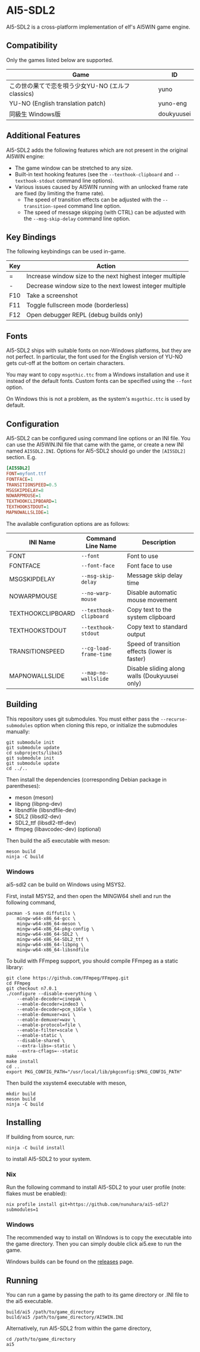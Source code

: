 AI5-SDL2
========

AI5-SDL2 is a cross-platform implementation of elf's AI5WIN game engine.

Compatibility
-------------

Only the games listed below are supported.

| Game                                             | ID         |
| ------------------------------------------------ | ---------- |
| この世の果てで恋を唄う少女YU-NO (エルフclassics) | yuno       |
| YU-NO (English translation patch)                | yuno-eng   |
| 同級生 Windows版                                 | doukyuusei |

Additional Features
-------------------

AI5-SDL2 adds the following features which are not present in the original
AI5WIN engine:

* The game window can be stretched to any size.
* Built-in text hooking features (see the `--texthook-clipboard` and
  `--texthook-stdout` command line options).
* Various issues caused by AI5WIN running with an unlocked frame rate are
  fixed (by limiting the frame rate).
  * The speed of transition effects can be adjusted with the
    `--transition-speed` command line option.
  * The speed of message skipping (with CTRL) can be adjusted with the
    `--msg-skip-delay` command line option.

Key Bindings
------------

The following keybindings can be used in-game.

| Key | Action                                                    |
| --- | --------------------------------------------------------- |
| =   | Increase window size to the next highest integer multiple |
| -   | Decrease window size to the next lowest integer multiple  |
| F10 | Take a screenshot                                         |
| F11 | Toggle fullscreen mode (borderless)                       |
| F12 | Open debugger REPL (debug builds only)                    |

Fonts
-----

AI5-SDL2 ships with suitable fonts on non-Windows platforms, but they are not
perfect. In particular, the font used for the English version of YU-NO gets
cut-off at the bottom on certain characters.

You may want to copy `msgothic.ttc` from a Windows installation and use it
instead of the default fonts. Custom fonts can be specified using the `--font`
option.

On Windows this is not a problem, as the system's `msgothic.ttc` is used by
default.

Configuration
-------------

AI5-SDL2 can be configured using command line options or an INI file.
You can use the AI5WIN.INI file that came with the game, or create a new INI
named `AI5SDL2.INI`. Options for AI5-SDL2 should go under the `[AI5SDL2]`
section. E.g.

```ini
[AI5SDL2]
FONT=myfont.ttf
FONTFACE=1
TRANSITIONSPEED=0.5
MSGSKIPDELAY=8
NOWARPMOUSE=1
TEXTHOOKCLIPBOARD=1
TEXTHOOKSTDOUT=1
MAPNOWALLSLIDE=1
```

The available configuration options are as follows:

| INI Name          | Command Line Name      | Description                                   |
| ----------------- | ---------------------- | --------------------------------------------- |
| FONT              | `--font`               | Font to use                                   |
| FONTFACE          | `--font-face`          | Font face to use                              |
| MSGSKIPDELAY      | `--msg-skip-delay`     | Message skip delay time                       |
| NOWARPMOUSE       | `--no-warp-mouse`      | Disable automatic mouse movement              |
| TEXTHOOKCLIPBOARD | `--texthook-clipboard` | Copy text to the system clipboard             |
| TEXTHOOKSTDOUT    | `--texthook-stdout`    | Copy text to standard output                  |
| TRANSITIONSPEED   | `--cg-load-frame-time` | Speed of transition effects (lower is faster) |
| MAPNOWALLSLIDE    | `--map-no-wallslide`   | Disable sliding along walls (Doukyuusei only) |

Building
--------

This repository uses git submodules. You must either pass the
`--recurse-submodules` option when cloning this repo, or initialize the
submodules manually:

    git submodule init
    git submodule update
    cd subprojects/libai5
    git submodule init
    git submodule update
    cd ../..

Then install the dependencies (corresponding Debian package in parentheses):

* meson (meson)
* libpng (libpng-dev)
* libsndfile (libsndfile-dev)
* SDL2 (libsdl2-dev)
* SDL2\_ttf (libsdl2-ttf-dev)
* ffmpeg (libavcodec-dev) (optional)

Then build the ai5 executable with meson:

    meson build
    ninja -C build

### Windows

ai5-sdl2 can be build on Windows using MSYS2.

First, install MSYS2, and then open the MINGW64 shell and run the following command,

    pacman -S nasm diffutils \
        mingw-w64-x86_64-gcc \
        mingw-w64-x86_64-meson \
        mingw-w64-x86_64-pkg-config \
        mingw-w64-x86_64-SDL2 \
        mingw-w64-x86_64-SDL2_ttf \
        mingw-w64-x86_64-libpng \
        mingw-w64-x86_64-libsndfile

To build with FFmpeg support, you should compile FFmpeg as a static library:

    git clone https://github.com/FFmpeg/FFmpeg.git
    cd FFmpeg
    git checkout n7.0.1
    ./configure --disable-everything \
        --enable-decoder=cinepak \
        --enable-decoder=indeo3 \
        --enable-decoder=pcm_s16le \
        --enable-demuxer=avi \
        --enable-demuxer=wav \
        --enable-protocol=file \
        --enable-filter=scale \
        --enable-static \
        --disable-shared \
        --extra-libs=-static \
        --extra-cflags=--static
    make
    make install
    cd ..
    export PKG_CONFIG_PATH="/usr/local/lib/pkgconfig:$PKG_CONFIG_PATH"

Then build the xsystem4 executable with meson,

    mkdir build
    meson build
    ninja -C build

Installing
----------

If building from source, run:

    ninja -C build install

to install AI5-SDL2 to your system.

### Nix

Run the following command to install AI5-SDL2 to your user profile (note:
flakes must be enabled):

    nix profile install git+https://github.com/nunuhara/ai5-sdl2?submodules=1

### Windows

The recommended way to install on Windows is to copy the executable into the
game directory. Then you can simply double click ai5.exe to run the game.

Windows builds can be found on the [releases](https://github.com/nunuhara/ai5-sdl2/releases)
page.

Running
-------

You can run a game by passing the path to its game directory or .INI file to
the ai5 executable.

    build/ai5 /path/to/game_directory
    build/ai5 /path/to/game_directory/AI5WIN.INI

Alternatively, run AI5-SDL2 from within the game directory,

    cd /path/to/game_directory
    ai5
